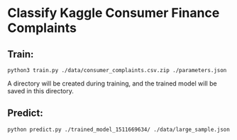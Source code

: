 # Classify Kaggle Consumer Finance Complaints

## Train:

`python3 train.py ./data/consumer_complaints.csv.zip ./parameters.json`

A directory will be created during training, and the trained model will be saved in this directory.

## Predict:

`python predict.py ./trained_model_1511669634/ ./data/large_sample.json`

